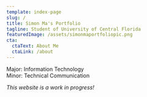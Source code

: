 ```yaml
---
template: index-page
slug: /
title: Simon Ma's Portfolio
tagline: Student of University of Central Florida
featuredImage: /assets/simonmaportfoliopic.png
cta:
  ctaText: About Me
  ctaLink: /about
---
```

Major:  Information Technology\
Minor:  Technical Communication  



*This website is a work in progress!*